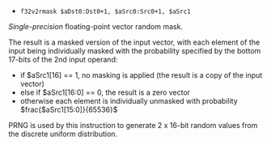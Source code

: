 * `f32v2rmask $aDst0:Dst0+1, $aSrc0:Src0+1, $aSrc1`

*Single-precision* floating-point vector random mask.

The result is a masked version of the input vector, with each element of
the input being individually masked with the probability specified by
the bottom 17-bits of the 2nd input operand:

-   if \$aSrc1\[16\] == 1, no masking is applied (the result is a copy
    of the input vector)
-   else if \$aSrc1\[16:0\] == 0, the result is a zero vector
-   otherwise each element is individually unmasked with probability
    \$frac{\$aSrc1\[15:0\]}{65536}\$

PRNG is used by this instruction to generate 2 x 16-bit random values
from the discrete uniform distribution.
